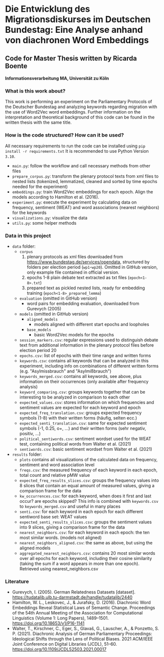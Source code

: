 # Die Entwicklung des Migrationsdiskurses im Deutschen Bundestag: Eine Analyse anhand von diachronen Word Embeddings
## Code for Master Thesis written by Ricarda Boente
#### Informationsverarbeitung MA, Universität zu Köln

### What is this work about?
This work is performing an experiment on the Parliamentary Protocols of the Deutscher Bundestag and analyzing keywords 
regarding migration with the use of Word2Vec word embeddings.
Further information on the interpretation and theoretical background of this code can be found in the written thesis with the same title.

### How is the code structured? How can it be used?
All necessary requirements to run the code can be installed using ```pip install -r requirements.txt```
It is recommended to use Python Version ```3.10```.

- ```main.py```: follow the workflow and call necessary methods from other files
- ```prepare_corpus.py```: transform the plenary protocol texts from xml files to nested lists (tokenized, lemmatized, 
cleaned and sorted by time epochs needed for the experiment)
- ```embeddings.py```: train Word2Vec embeddings for each epoch. Align the models according to Hamilton et al. (2016).
- ```experiment.py```: execute the experiment by calculating data on frequency, sentiment (WEAT) and word associations 
(nearest neighbors) for the keywords
- ```visualizations.py```: visualize the data
- ```utils.py```: some helper methods
### Data in this project
- ```data``` folder:
  - ```corpus```
    1. plenary protocols as xml files downloaded from https://www.bundestag.de/services/opendata, structured by folders per 
    election period (```wp1```-```wp20```). Omitted in GitHub version, only example file contained in official version.
    2. epochs 1-8 plain debate text extracted as txt files (```epoch<1-8>.txt```)
    3. prepared text as pickled nested lists, ready for embedding training (```epoch<1-8>_prepared_lemma```)
  - ```evaluation``` (omitted in GitHub version)
    - word pairs for embedding evaluation, downloaded from Gurevych (2005)
  - ```models``` (omitted in GitHub version)
    - ```aligned_models```
      - models aligned with different start epochs and loopholes
    - ```base_models```
      - basic Word2Vec models for the epochs
  - ```session_markers.csv```: regular expressions used to distinguish debate text from additional information in the 
  plenary protocol files before election period 20
  - ```epochs.csv```: list of epochs with their time range and written forms
  - ```keywords.csv```: contains all keywords that can be analyzed in this experiment, including info on combinations of 
  different written forms (e.g. "Asylmissbrauch" and "Asylmißbrauch")
  - ```keywords_merged.csv```: contains all keywords, see above, plus information on their occurrences (only available 
  after frequency analysis)
  - ```keyword_comparing.csv```: groups keywords together that can be interesting to be analyzed in comparison to each 
  other
  - ```expected_values.csv```: stores information on which frequencies and sentiment values are expected for each 
  keyword and epoch
  - ```expected_freq_translation.csv```: groups expected frequency symbols (1-8) with their written forms 
  (häufig, selten ecc.)
  - ```expected_senti_translation.csv```: same for expected sentiment symbols (-1, 0.25, o+, ...) and their written 
  forms (sehr negativ, positiv, ...)
  - ```political_sentiwords.csv```: sentiment wordset used for the WEAT test, containing political words 
  from Walter et al. (2021)
  - ```sentiwords.csv```: basic sentiment wordset from Walter et al. (2021)
- ```results``` folder:
  - ```plots``` contains all visualizations of the calculated data on frequency, sentiment and word association level 
  - ```freqs.csv```: the measured frequency of each keyword in each epoch, total count and relative pMW value
  - ```expected_freq_results_slices.csv```: groups the frequency values into 8 slices that contain an equal amount of 
  measured values, giving a comparison frame for the data
  - ```kw_occurrences.csv```: for each keyword, when does it first and last occur? are epochs skipped? This info is 
  combined with ```keywords.csv``` to ```keywords_merged.csv``` and useful in many places
  - ```senti.csv```: for each keyword in each epoch for each different sentiword base set: WEAT values
  - ```expected_senti_results_slices.csv```: groups the sentiment values into 9 slices, giving a comparison frame for 
  the data  
  - ```nearest_neighbors.csv```: for each keyword in each epoch: the ten most similar words. (models not aligned)
  - ```nearest_neighbors_aligned.csv```: the same as above, but using the aligned models
  - ```aggregated_nearest_neighbors.csv```: contains 20 most similar words over all epochs for each keyword, including 
  their cosine similarity (taking the sum if a word appears in more than one epoch). 
  Retrieved using nearest_neighbors.csv

### Literature
- Gurevych, I. (2005). German Relatedness Datasets [dataset]. 
https://tudatalib.ulb.tu-darmstadt.de/handle/tudatalib/2440
- Hamilton, W. L., Leskovec, J., & Jurafsky, D. (2016). Diachronic Word Embeddings Reveal Statistical Laws of Semantic 
Change. Proceedings of the 54th Annual Meeting of the Association for Computational Linguistics (Volume 1: Long Papers),
1489–1501. https://doi.org/10.18653/v1/P16-1141
- Walter, T., Kirschner, C., Eger, S., Glavaš, G., Lauscher, A., & Ponzetto, S. P. (2021). Diachronic Analysis of German
Parliamentary Proceedings: Ideological Shifts through the Lens of Political Biases. 2021 ACM/IEEE Joint Conference on 
Digital Libraries (JCDL), 51–60. https://doi.org/10.1109/JCDL52503.2021.00017


